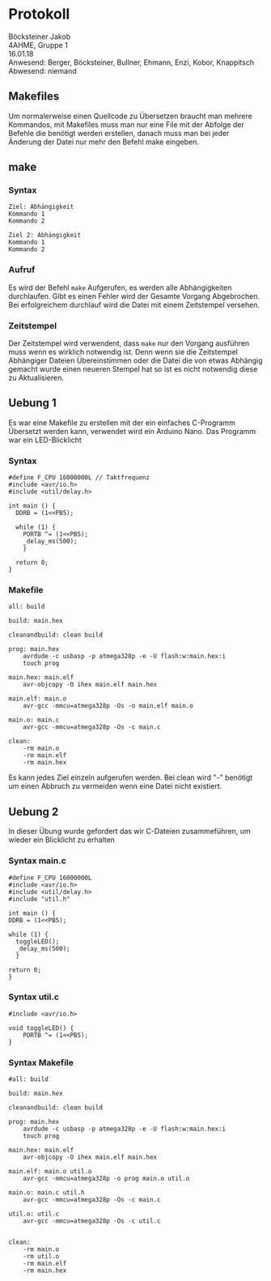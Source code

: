 # Protokoll
  Böcksteiner Jakob  
  4AHME, Gruppe 1  
  16.01.18  
  Anwesend: Berger, Böcksteiner, Bullner, Ehmann, Enzi, Kobor, Knappitsch  
  Abwesend: niemand  
  
  ## Makefiles
  Um normalerweise einen Quellcode zu Übersetzen braucht man mehrere Kommandos,
  mit Makefiles muss man nur eine File mit der Abfolge der Befehle die benötigt werden erstellen,
  danach muss man bei jeder Änderung der Datei nur mehr den Befehl make eingeben.
  
  ## make 
  ### Syntax
  ```
  Ziel: Abhängigkeit
  Kommando 1
  Kommando 2
  
  Ziel 2: Abhängigkeit 
  Kommando 1
  Kommando 2
  ```
  
  ### Aufruf
  Es wird der Befehl `make` Aufgerufen, es werden alle Abhängigkeiten durchlaufen. Gibt es einen Fehler wird der Gesamte Vorgang Abgebrochen. Bei erfolgreichem durchlauf wird die Datei mit einem Zeitstempel versehen.
  
### Zeitstempel
Der Zeitstempel wird verwendent, dass `make` nur den Vorgang ausführen muss wenn es wirklich notwendig ist. Denn wenn sie die Zeitstempel Abhängiger Dateien Übereinstimmen oder die Datei die von etwas Abhängig gemacht wurde einen neueren Stempel hat so ist es nicht notwendig diese zu Aktualisieren.

## Uebung 1
Es war eine Makefile zu erstellen mit der ein einfaches C-Programm Übersetzt werden kann, verwendet wird ein Arduino Nano. Das Programm war ein LED-Blicklicht
### Syntax
```
#define F_CPU 16000000L // Taktfrequenz
#include <avr/io.h>
#include <util/delay.h>

int main () {
  DDRB = (1<<PB5);

  while (1) {
    PORTB ^= (1<<PB5);
    _delay_ms(500);
    }

  return 0;
}
```

### Makefile
```
all: build

build: main.hex

cleanandbuild: clean build

prog: main.hex
	avrdude -c usbasp -p atmega328p -e -U flash:w:main.hex:i
	touch prog

main.hex: main.elf
	avr-objcopy -O ihex main.elf main.hex

main.elf: main.o
	avr-gcc -mmcu=atmega328p -Os -o main.elf main.o

main.o: main.c
	avr-gcc -mmcu=atmega328p -Os -c main.c

clean:
	-rm main.o
	-rm main.elf
	-rm main.hex
  ```
  Es kann jedes Ziel einzeln aufgerufen werden.
  Bei clean wird "-" benötigt um einen Abbruch zu vermeiden wenn eine Datei nicht existiert.
  
  ## Uebung 2
  In dieser Übung wurde gefordert das wir C-Dateien zusammeführen, um wieder ein Blicklicht zu erhalten
  ### Syntax main.c
  ```
  #define F_CPU 16000000L
#include <avr/io.h>
#include <util/delay.h>
#include "util.h"

int main () {
  DDRB = (1<<PB5);

  while (1) {
    toggleLED();
    _delay_ms(500);
    }

  return 0;
}
```
### Syntax util.c
```
#include <avr/io.h>

void toggleLED() {
    PORTB ^= (1<<PB5);
}
```
### Syntax Makefile
```
#all: build

build: main.hex

cleanandbuild: clean build

prog: main.hex
	avrdude -c usbasp -p atmega328p -e -U flash:w:main.hex:i
	touch prog

main.hex: main.elf
	avr-objcopy -O ihex main.elf main.hex

main.elf: main.o util.o
	avr-gcc -mmcu=atmega328p -o prog main.o util.o

main.o: main.c util.h
	avr-gcc -mmcu=atmega328p -Os -c main.c

util.o: util.c
	avr-gcc -mmcu=atmega328p -Os -c util.c


clean:
	-rm main.o
	-rm util.o
	-rm main.elf
	-rm main.hex
```
